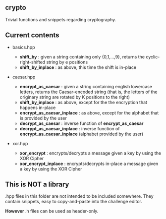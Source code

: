 ## crypto
Trivial functions and snippets regarding cryptography.

## Current contents

* basics.hpp
  * __shift_by__ : given a string containing only {0,1,...,9}, returns the cyclic-right-shifted string by e positions
  * __shift_by_inplace__ : as above, this time the shift is in-place

* caesar.hpp
  * __encrypt_as_caesar__ : given a string containing english lowercase letters, returns the Caesar-encoded string (that is, the letters of the originary string are rotated by K positions to the right)
  * __shift_by_inplace__ : as above, except for the the encryption that happens in-place
  * __encrypt_as_caesar_inplace__ : as above, except for the alphabet that is provided by the user
  * __decrypt_as_caesar__ : inverse function of __encrypt_as_caesar__
  * __decrypt_as_caesar_inplace__ : inverse function of __encrypt_as_caesar_inplace__ (alphabet provided by the user)

* xor.hpp
  * __xor_encrypt__ : encrypts/decrypts a message given a key by using the XOR Cipher
  * __xor_encrypt_inplace__ : encrypts/decrypts in-place a message given a key by using the XOR Cipher

## This is NOT a library
.hpp files in this folder are not intended to be included somewhere. They contain snippets, easy to copy-and-paste into the challenge editor.

__However__ .h files can be used as header-only.
